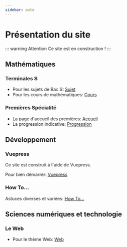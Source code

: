 ```yaml
---
sidebar: auto
---
```


# Présentation du site

::: warning Attention
Ce site est en construction !
:::

## Mathématiques

### Terminales S

- Pour les sujets de Bac S: [Sujet](/maths/sujets/README.md)
- Pour les cours de mathématiques: [Cours](/maths/cours/README.md)

### Premières Spécialité

- La page d'accueil des premières: [Accueil](/maths/premieres/)
- La progression indicative: [Progression](/maths/premieres/progression-premiere.md)

## Développement

### Vuepress

Ce site est construit à l'aide de Vuepress.

Pour bien démarrer: [Vuepress](/development/Vuepress/)

### How To...

Astuces diverses et variées: [How To...](/development/HowTo/)

## Sciences numériques et technologie

### Le Web

 - Pour le thème Web: [Web](/snt/web/)



